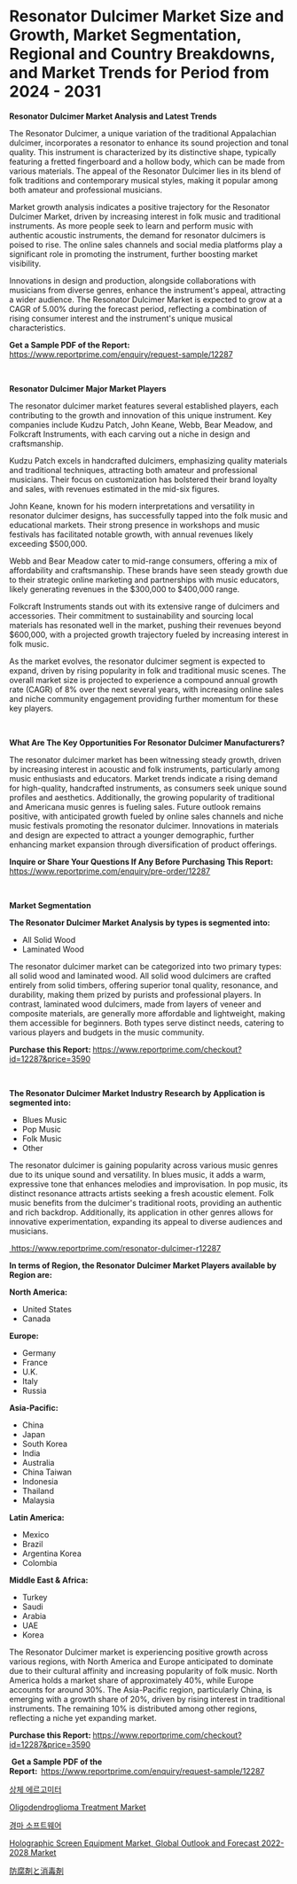 <p><h1>Resonator Dulcimer Market Size and Growth, Market Segmentation, Regional and Country Breakdowns, and Market Trends for Period from 2024 -  2031</h1></p><p><strong>Resonator Dulcimer Market Analysis and Latest Trends</strong></p>
<p><p>The Resonator Dulcimer, a unique variation of the traditional Appalachian dulcimer, incorporates a resonator to enhance its sound projection and tonal quality. This instrument is characterized by its distinctive shape, typically featuring a fretted fingerboard and a hollow body, which can be made from various materials. The appeal of the Resonator Dulcimer lies in its blend of folk traditions and contemporary musical styles, making it popular among both amateur and professional musicians.</p><p>Market growth analysis indicates a positive trajectory for the Resonator Dulcimer Market, driven by increasing interest in folk music and traditional instruments. As more people seek to learn and perform music with authentic acoustic instruments, the demand for resonator dulcimers is poised to rise. The online sales channels and social media platforms play a significant role in promoting the instrument, further boosting market visibility.</p><p>Innovations in design and production, alongside collaborations with musicians from diverse genres, enhance the instrument's appeal, attracting a wider audience. The Resonator Dulcimer Market is expected to grow at a CAGR of 5.00% during the forecast period, reflecting a combination of rising consumer interest and the instrument's unique musical characteristics.</p></p>
<p><strong>Get a Sample PDF of the Report:&nbsp;</strong> <a href="https://www.reportprime.com/enquiry/request-sample/12287">https://www.reportprime.com/enquiry/request-sample/12287</a></p>
<p>&nbsp;</p>
<p><strong>Resonator Dulcimer Major Market Players</strong></p>
<p><p>The resonator dulcimer market features several established players, each contributing to the growth and innovation of this unique instrument. Key companies include Kudzu Patch, John Keane, Webb, Bear Meadow, and Folkcraft Instruments, with each carving out a niche in design and craftsmanship.</p><p>Kudzu Patch excels in handcrafted dulcimers, emphasizing quality materials and traditional techniques, attracting both amateur and professional musicians. Their focus on customization has bolstered their brand loyalty and sales, with revenues estimated in the mid-six figures.</p><p>John Keane, known for his modern interpretations and versatility in resonator dulcimer designs, has successfully tapped into the folk music and educational markets. Their strong presence in workshops and music festivals has facilitated notable growth, with annual revenues likely exceeding $500,000.</p><p>Webb and Bear Meadow cater to mid-range consumers, offering a mix of affordability and craftsmanship. These brands have seen steady growth due to their strategic online marketing and partnerships with music educators, likely generating revenues in the $300,000 to $400,000 range.</p><p>Folkcraft Instruments stands out with its extensive range of dulcimers and accessories. Their commitment to sustainability and sourcing local materials has resonated well in the market, pushing their revenues beyond $600,000, with a projected growth trajectory fueled by increasing interest in folk music.</p><p>As the market evolves, the resonator dulcimer segment is expected to expand, driven by rising popularity in folk and traditional music scenes. The overall market size is projected to experience a compound annual growth rate (CAGR) of 8% over the next several years, with increasing online sales and niche community engagement providing further momentum for these key players.</p></p>
<p>&nbsp;</p>
<p><strong>What Are The Key Opportunities For Resonator Dulcimer Manufacturers?</strong></p>
<p><p>The resonator dulcimer market has been witnessing steady growth, driven by increasing interest in acoustic and folk instruments, particularly among music enthusiasts and educators. Market trends indicate a rising demand for high-quality, handcrafted instruments, as consumers seek unique sound profiles and aesthetics. Additionally, the growing popularity of traditional and Americana music genres is fueling sales. Future outlook remains positive, with anticipated growth fueled by online sales channels and niche music festivals promoting the resonator dulcimer. Innovations in materials and design are expected to attract a younger demographic, further enhancing market expansion through diversification of product offerings.</p></p>
<p><strong>Inquire or Share Your Questions If Any Before Purchasing This Report:</strong> <a href="https://www.reportprime.com/enquiry/pre-order/12287">https://www.reportprime.com/enquiry/pre-order/12287</a></p>
<p>&nbsp;</p>
<p><strong>Market Segmentation</strong></p>
<p><strong>The Resonator Dulcimer Market Analysis by types is segmented into:</strong></p>
<p><ul><li>All Solid Wood</li><li>Laminated Wood</li></ul></p>
<p><p>The resonator dulcimer market can be categorized into two primary types: all solid wood and laminated wood. All solid wood dulcimers are crafted entirely from solid timbers, offering superior tonal quality, resonance, and durability, making them prized by purists and professional players. In contrast, laminated wood dulcimers, made from layers of veneer and composite materials, are generally more affordable and lightweight, making them accessible for beginners. Both types serve distinct needs, catering to various players and budgets in the music community.</p></p>
<p><strong>Purchase this Report:&nbsp;</strong><a href="https://www.reportprime.com/checkout?id=12287&price=3590">https://www.reportprime.com/checkout?id=12287&price=3590</a></p>
<p>&nbsp;</p>
<p><strong>The Resonator Dulcimer Market Industry Research by Application is segmented into:</strong></p>
<p><ul><li>Blues Music</li><li>Pop Music</li><li>Folk Music</li><li>Other</li></ul></p>
<p><p>The resonator dulcimer is gaining popularity across various music genres due to its unique sound and versatility. In blues music, it adds a warm, expressive tone that enhances melodies and improvisation. In pop music, its distinct resonance attracts artists seeking a fresh acoustic element. Folk music benefits from the dulcimer's traditional roots, providing an authentic and rich backdrop. Additionally, its application in other genres allows for innovative experimentation, expanding its appeal to diverse audiences and musicians.</p></p>
<p><a href="https://www.reportprime.com/resonator-dulcimer-r12287">&nbsp;https://www.reportprime.com/resonator-dulcimer-r12287</a></p>
<p><strong>In terms of Region, the Resonator Dulcimer Market Players available by Region are:</strong></p>
<p>
    <p> <strong> North America: </strong>
        <ul>
            <li>United States</li>
            <li>Canada</li>
        </ul>
        </p> 
    <p> <strong> Europe: </strong>
        <ul>
            <li>Germany</li>
            <li>France</li>
            <li>U.K.</li>
            <li>Italy</li>
            <li>Russia</li>
        </ul>
        </p> 
    <p> <strong> Asia-Pacific: </strong>
        <ul>
            <li>China</li>
            <li>Japan</li>
            <li>South Korea</li>
            <li>India</li>
            <li>Australia</li>
            <li>China Taiwan</li>
            <li>Indonesia</li>
            <li>Thailand</li>
            <li>Malaysia</li>
        </ul>
        </p> 
    <p> <strong> Latin America: </strong>
        <ul>
            <li>Mexico</li>
            <li>Brazil</li>
            <li>Argentina Korea</li>
            <li>Colombia</li>
        </ul>
        </p> 
    <p> <strong> Middle East & Africa: </strong>
        <ul>
            <li>Turkey</li>
            <li>Saudi</li>
            <li>Arabia</li>
            <li>UAE</li>
            <li>Korea</li>
        </ul>
    </p>
    </p>
<p><p>The Resonator Dulcimer market is experiencing positive growth across various regions, with North America and Europe anticipated to dominate due to their cultural affinity and increasing popularity of folk music. North America holds a market share of approximately 40%, while Europe accounts for around 30%. The Asia-Pacific region, particularly China, is emerging with a growth share of 20%, driven by rising interest in traditional instruments. The remaining 10% is distributed among other regions, reflecting a niche yet expanding market.</p></p>
<p><strong>Purchase this Report: </strong><a href="https://www.reportprime.com/checkout?id=12287&price=3590">https://www.reportprime.com/checkout?id=12287&price=3590</a></p>
<p>&nbsp;<strong>Get a Sample PDF of the Report:&nbsp;&nbsp;</strong><a href="https://www.reportprime.com/enquiry/request-sample/12287">https://www.reportprime.com/enquiry/request-sample/12287</a></p>
<p><strong></strong></p>
<p><p><a href="https://medium.com/@darrelchjxmz/%EC%A0%84-%EC%84%B8%EA%B3%84-%EC%83%81%EC%B2%B4-%EC%97%90%EB%A5%B4%EA%B3%A0%EB%AF%B8%ED%84%B0-%EC%8B%9C%EC%9E%A5-%EA%B8%B0%ED%9A%8C-%EB%B0%8F-2024%EB%85%84%EB%B6%80%ED%84%B0-2031%EB%85%84%EA%B9%8C%EC%A7%80%EC%9D%98-%EC%A0%84%EB%A7%9D-3caea030d1fe">상체 에르고미터</a></p><p><a href="https://medium.com/@woods76241/oligodendroglioma-treatment-market-industry-landscape-growth-trajectories-and-global-markets-96592110ac80">Oligodendroglioma Treatment Market</a></p><p><a href="https://medium.com/@darrelchjxmz/%EA%B8%80%EB%A1%9C%EB%B2%8C-%EA%B2%BD%EB%A7%88-%EC%86%8C%ED%94%84%ED%8A%B8%EC%9B%A8%EC%96%B4-%EC%8B%9C%EC%9E%A5-%EB%B6%84%EC%84%9D-%ED%8A%B8%EB%A0%8C%EB%93%9C-%EC%98%88%EC%B8%A1-%EB%B0%8F-%EC%84%B1%EC%9E%A5-%EA%B8%B0%ED%9A%8C-2024-2031-166%ED%8E%98%EC%9D%B4%EC%A7%80-%EB%B3%B4%EA%B3%A0%EC%84%9C-d763a18860af">경마 소프트웨어</a></p><p><a href="https://www.linkedin.com/pulse/holographic-screen-equipment-market-global-outlook-forecast-2022-2028-itwtf?trackingId=z68HlRS7TPWQxN8rAs2B%2FQ%3D%3D">Holographic Screen Equipment Market, Global Outlook and Forecast 2022-2028 Market</a></p><p><a href="https://medium.com/@uyjtuy6/%E6%8A%97%E8%8F%8C%E5%89%A4%E3%81%8A%E3%82%88%E3%81%B3%E6%B6%88%E6%AF%92%E5%89%A4%E5%B8%82%E5%A0%B4%E3%81%AE%E8%A6%8F%E6%A8%A1-%E6%88%90%E9%95%B7%E3%83%88%E3%83%AC%E3%83%B3%E3%83%89-%E7%B5%B1%E8%A8%88-%E4%BA%88%E6%B8%AC-2024%E5%B9%B4-2031%E5%B9%B4-2b1a0baaa54a">防腐剤と消毒剤</a></p></p>